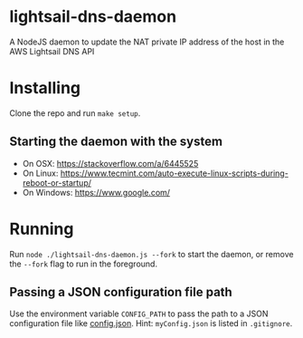 # lightsail-dns-daemon
A NodeJS daemon to update the NAT private IP address of the host in the AWS Lightsail DNS API

# Installing
Clone the repo and run `make setup`.

## Starting the daemon with the system
* On OSX: https://stackoverflow.com/a/6445525
* On Linux: https://www.tecmint.com/auto-execute-linux-scripts-during-reboot-or-startup/
* On Windows: https://www.google.com/

# Running
Run `node ./lightsail-dns-daemon.js --fork` to start the daemon, or remove the `--fork` flag to run in the foreground.

## Passing a JSON configuration file path
Use the environment variable `CONFIG_PATH` to pass the path to a JSON configuration file like [config.json](config.json).
Hint: `myConfig.json` is listed in `.gitignore`.
